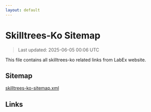 ```yaml
---
layout: default
---
```


# Skilltrees-Ko Sitemap

> Last updated: 2025-06-05 00:06 UTC

This file contains all skilltrees-ko related links from LabEx website.

## Sitemap

[skilltrees-ko-sitemap.xml](https://labex.io/skilltrees-ko-sitemap.xml)

## Links

